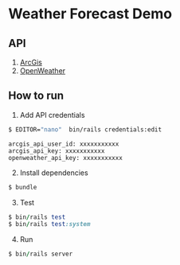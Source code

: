 # Weather Forecast Demo

## API
1. [ArcGis](https://developers.arcgis.com/)
2. [OpenWeather](https://home.openweathermap.org/api_keys)

## How to run
1. Add API credentials
```sh
$ EDITOR="nano"  bin/rails credentials:edit
```
    arcgis_api_user_id: xxxxxxxxxxx
    arcgis_api_key: xxxxxxxxxxx
    openweather_api_key: xxxxxxxxxxx
2. Install dependencies
```ruby
$ bundle
```
3. Test
```ruby
$ bin/rails test
$ bin/rails test:system
```
4. Run
```ruby
$ bin/rails server
```


